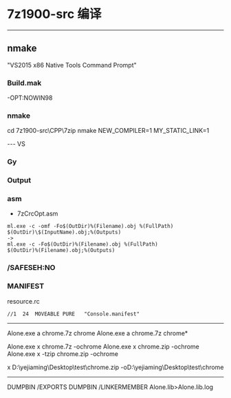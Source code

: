 # 7z1900-src 编译

---

## nmake

"VS2015 x86 Native Tools Command Prompt"

### Build.mak
-OPT:NOWIN98

### nmake
cd 7z1900-src\CPP\7zip
nmake NEW_COMPILER=1 MY_STATIC_LINK=1

--- VS

### Gy

### Output

### asm
* 7zCrcOpt.asm

```
ml.exe -c -omf -Fo$(OutDir)%(Filename).obj %(FullPath)
$(OutDir)\$(InputName).obj;%(Outputs)
->
ml.exe -c -Fo$(OutDir)%(Filename).obj %(FullPath)
$(OutDir)%(Filename).obj;%(Outputs)

```

### /SAFESEH:NO

### MANIFEST
resource.rc
```
//1  24  MOVEABLE PURE   "Console.manifest"
```

---

Alone.exe a chrome.7z chrome
Alone.exe a chrome.7z chrome\*

Alone.exe x chrome.7z -ochrome
Alone.exe x chrome.zip -ochrome
Alone.exe x -tzip chrome.zip -ochrome

x D:\yejiaming\Desktop\test\chrome.zip -oD:\yejiaming\Desktop\test\chrome

---
DUMPBIN /EXPORTS
DUMPBIN /LINKERMEMBER Alone.lib>Alone.lib.log